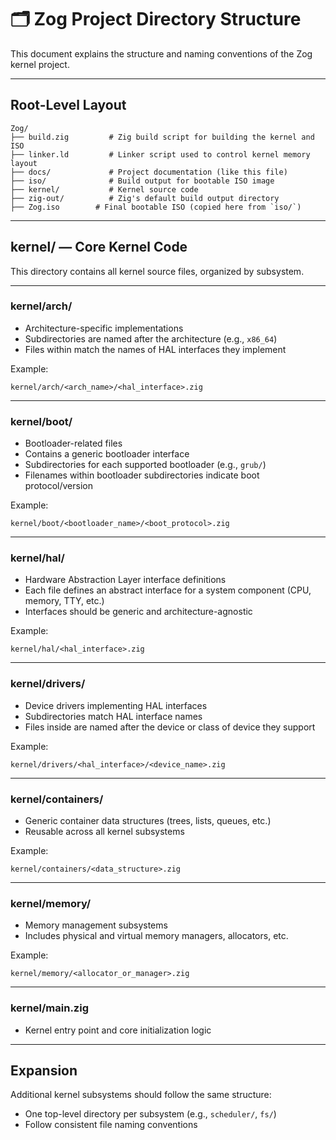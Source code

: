 # 🗂️ Zog Project Directory Structure

This document explains the structure and naming conventions of the Zog kernel project.

---

## Root-Level Layout

```
Zog/
├── build.zig         # Zig build script for building the kernel and ISO
├── linker.ld         # Linker script used to control kernel memory layout
├── docs/             # Project documentation (like this file)
├── iso/              # Build output for bootable ISO image
├── kernel/           # Kernel source code
├── zig-out/          # Zig's default build output directory
├── Zog.iso        # Final bootable ISO (copied here from `iso/`)
```

---

## kernel/ — Core Kernel Code

This directory contains all kernel source files, organized by subsystem.

---

### kernel/arch/

- Architecture-specific implementations
- Subdirectories are named after the architecture (e.g., `x86_64`)
- Files within match the names of HAL interfaces they implement

Example:
```
kernel/arch/<arch_name>/<hal_interface>.zig
```

---

### kernel/boot/

- Bootloader-related files
- Contains a generic bootloader interface
- Subdirectories for each supported bootloader (e.g., `grub/`)
- Filenames within bootloader subdirectories indicate boot protocol/version

Example:
```
kernel/boot/<bootloader_name>/<boot_protocol>.zig
```

---

### kernel/hal/

- Hardware Abstraction Layer interface definitions
- Each file defines an abstract interface for a system component (CPU, memory, TTY, etc.)
- Interfaces should be generic and architecture-agnostic

Example:
```
kernel/hal/<hal_interface>.zig
```

---

### kernel/drivers/

- Device drivers implementing HAL interfaces
- Subdirectories match HAL interface names
- Files inside are named after the device or class of device they support

Example:
```
kernel/drivers/<hal_interface>/<device_name>.zig
```

---

### kernel/containers/

- Generic container data structures (trees, lists, queues, etc.)
- Reusable across all kernel subsystems

Example:
```
kernel/containers/<data_structure>.zig
```

---

### kernel/memory/

- Memory management subsystems
- Includes physical and virtual memory managers, allocators, etc.

Example:
```
kernel/memory/<allocator_or_manager>.zig
```

---

### kernel/main.zig

- Kernel entry point and core initialization logic

---

## Expansion

Additional kernel subsystems should follow the same structure:
- One top-level directory per subsystem (e.g., `scheduler/`, `fs/`)
- Follow consistent file naming conventions
